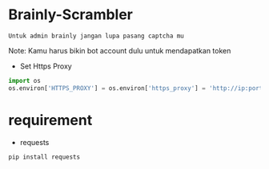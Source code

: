 # Brainly-Scrambler

```
Untuk admin brainly jangan lupa pasang captcha mu
````

Note: Kamu harus bikin bot account dulu untuk mendapatkan token

- Set Https Proxy
```python
import os
os.environ['HTTPS_PROXY'] = os.environ['https_proxy'] = 'http://ip:port/'
```

# requirement
- requests
```
pip install requests
```

